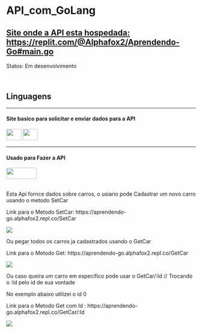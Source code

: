 <h1>API_com_GoLang</h1>

<h2><a href="https://replit.com/@Alphafox2/Aprendendo-Go#main.go">Site onde a API esta hospedada: https://replit.com/@Alphafox2/Aprendendo-Go#main.go</a></h2>
  
<p>Statos: Em desenvolvimento</p>
<br>

<div>
  <h2>Linguagens</h2>
  <hr>
  <h4>Site basico para solicitar e enviar dados para a API</h4>
  <div>
    <img height=30 width=40 src="https://cdn.jsdelivr.net/gh/devicons/devicon/icons/javascript/javascript-original.svg" />     
    <img height=30 width=40 src="https://cdn.jsdelivr.net/gh/devicons/devicon/icons/html5/html5-original.svg" />
  </div> 
  <hr>
  <h4>Usado para Fazer a API</h4>
  <img height=30 width=80 src="https://cdn.jsdelivr.net/gh/devicons/devicon/icons/go/go-original-wordmark.svg" /> 
</div>
<br>

<p> Esta Api fornce dados sobre carros, o usiario pode Cadastrar um novo carro usando o metodo SetCar </p>
<p>Link para o Metodo SetCar: https://aprendendo-go.alphafox2.repl.co/SetCar</p>
<img src="https://media.discordapp.net/attachments/1004483186740437044/1143486363866509332/image.png"/>    
<br>

<p>Ou pegar todos os carros ja cadastrados usando o GetCar</p>
<p>Link para o Metodo Get: https://aprendendo-go.alphafox2.repl.co/GetCar</p>
<img src="https://media.discordapp.net/attachments/1004483186740437044/1143372477775491252/image.png"/>    
<br>

<p>Ou caso queira um carro em especifico pode usar o GetCar/:Id // Trocando o :Id pelo id de sua vontade</p>
<p>No exemplo abaixo utilizei o id 0 </p>
<p>Link para o Metodo Get com Id : https://aprendendo-go.alphafox2.repl.co/GetCar/:Id</p>
<img src="https://media.discordapp.net/attachments/1004483186740437044/1143373099035799644/image.png"/>    

